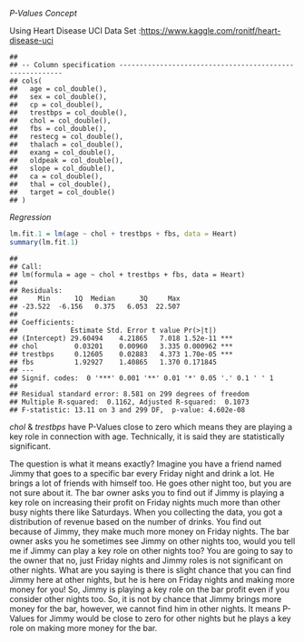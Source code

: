 
*P-Values Concept*

Using Heart Disease UCI Data Set
:<https://www.kaggle.com/ronitf/heart-disease-uci>

    ## 
    ## -- Column specification --------------------------------------------------------
    ## cols(
    ##   age = col_double(),
    ##   sex = col_double(),
    ##   cp = col_double(),
    ##   trestbps = col_double(),
    ##   chol = col_double(),
    ##   fbs = col_double(),
    ##   restecg = col_double(),
    ##   thalach = col_double(),
    ##   exang = col_double(),
    ##   oldpeak = col_double(),
    ##   slope = col_double(),
    ##   ca = col_double(),
    ##   thal = col_double(),
    ##   target = col_double()
    ## )

*Regression*

``` r
lm.fit.1 = lm(age ~ chol + trestbps + fbs, data = Heart)
summary(lm.fit.1)
```

    ## 
    ## Call:
    ## lm(formula = age ~ chol + trestbps + fbs, data = Heart)
    ## 
    ## Residuals:
    ##     Min      1Q  Median      3Q     Max 
    ## -23.522  -6.156   0.375   6.053  22.507 
    ## 
    ## Coefficients:
    ##             Estimate Std. Error t value Pr(>|t|)    
    ## (Intercept) 29.60494    4.21865   7.018 1.52e-11 ***
    ## chol         0.03201    0.00960   3.335 0.000962 ***
    ## trestbps     0.12605    0.02883   4.373 1.70e-05 ***
    ## fbs          1.92927    1.40865   1.370 0.171845    
    ## ---
    ## Signif. codes:  0 '***' 0.001 '**' 0.01 '*' 0.05 '.' 0.1 ' ' 1
    ## 
    ## Residual standard error: 8.581 on 299 degrees of freedom
    ## Multiple R-squared:  0.1162, Adjusted R-squared:  0.1073 
    ## F-statistic: 13.11 on 3 and 299 DF,  p-value: 4.602e-08

*chol* & *trestbps* have P-Values close to zero which means they are
playing a key role in connection with age. Technically, it is said they
are statistically significant.

The question is what it means exactly? Imagine you have a friend named
Jimmy that goes to a specific bar every Friday night and drink a lot. He
brings a lot of friends with himself too. He goes other night too, but
you are not sure about it. The bar owner asks you to find out if Jimmy
is playing a key role on increasing their profit on Friday nights much
more than other busy nights there like Saturdays. When you collecting
the data, you got a distribution of revenue based on the number of
drinks. You find out because of Jimmy, they make much more money on
Friday nights. The bar owner asks you he sometimes see Jimmy on other
nights too, would you tell me if Jimmy can play a key role on other
nights too? You are going to say to the owner that no, just Friday
nights and Jimmy roles is not significant on other nights. What are you
saying is there is slight chance that you can find Jimmy here at other
nights, but he is here on Friday nights and making more money for you!
So, Jimmy is playing a key role on the bar profit even if you consider
other nights too. So, it is not by chance that Jimmy brings more money
for the bar, however, we cannot find him in other nights. It means
P-Values for Jimmy would be close to zero for other nights but he plays
a key role on making more money for the bar.
